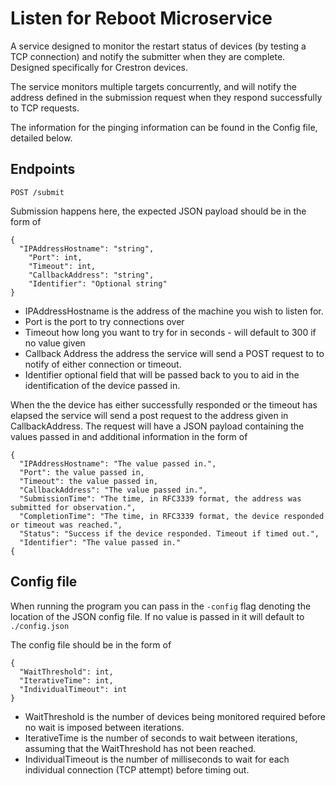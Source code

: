 # Listen for Reboot Microservice

A service designed to monitor the restart status of devices (by testing a TCP connection) and notify the submitter when they are complete. Designed specifically for Crestron devices.

The service monitors multiple targets concurrently, and will notify the address defined in the submission request when they respond successfully to TCP requests.

The information for the pinging information can be found in the Config file, detailed below.

## Endpoints

`POST /submit`

Submission happens here, the expected JSON payload should be in the form of

```
{
  "IPAddressHostname": "string",
	"Port": int,
	"Timeout": int,
	"CallbackAddress": "string",
	"Identifier": "Optional string"
}
```

* IPAddressHostname is the address of the machine you wish to listen for.
* Port is the port to try connections over
* Timeout how long you want to try for in seconds - will default to 300 if no value given
* Callback Address the address the service will send a POST request to to notify of either connection or timeout.
* Identifier optional field that will be passed back to you to aid in the identification of the device passed in.

When the the device has either successfully responded or the timeout has elapsed the service will send a post request to the address given in CallbackAddress. The request will have a JSON payload containing the values passed in and additional information in the form of

```
{
  "IPAddressHostname": "The value passed in.",
  "Port": the value passed in,
  "Timeout": the value passed in,
  "CallbackAddress": "The value passed in.",
  "SubmissionTime": "The time, in RFC3339 format, the address was submitted for observation.",
  "CompletionTime": "The time, in RFC3339 format, the device responded or timeout was reached.",
  "Status": "Success if the device responded. Timeout if timed out.",
  "Identifier": "The value passed in."
{
```

## Config file

When running the program you can pass in the `-config` flag denoting the location of the JSON config file. If no value is passed in it will default to `./config.json`

The config file should be in the form of

```
{
  "WaitThreshold": int,
  "IterativeTime": int,
  "IndividualTimeout": int
}
```

* WaitThreshold is the number of devices being monitored required before no wait is imposed between iterations.
* IterativeTime is the number of seconds to wait between iterations, assuming that the WaitThreshold has not been reached.
* IndividualTimeout is the number of milliseconds to wait for each individual connection (TCP attempt) before timing out.
